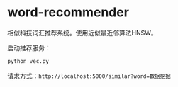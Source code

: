 # word-recommender

相似科技词汇推荐系统。使用近似最近邻算法HNSW。

启动推荐服务：

``` bash
python vec.py
```
请求方式：`http://localhost:5000/similar?word=数据挖掘`

